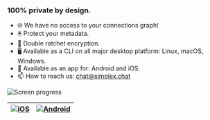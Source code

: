 ### 100% private by design.
- 🌐 We have no access to your connections graph!
- 🖲 Protect your metadata.
- 🔐 Double ratchet encryption.
- 🖥 Available as a CLI on all major desktop platform: Linux, macOS, Windows.
- 📱 Available as an app for: Android and iOS.
- 📫 How to reach us: chat@simplex.chat

![Screen progress](https://github.com/simplex-chat/.github/blob/master/profile/images/screen-progress.webp)

| [![iOS](https://github.com/simplex-chat/.github/blob/master/profile/images/apple_store.svg)](https://apps.apple.com/us/app/simplex-chat/id1605771084)  | [![Android](https://github.com/simplex-chat/.github/blob/master/profile/images/google_play.svg)](https://play.google.com/store/apps/details?id=chat.simplex.app) |
| ------------- | ------------- |